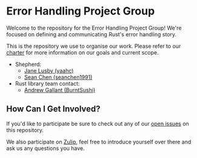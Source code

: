 # Error Handling Project Group

Welcome to the repository for the Error Handling Project Group! We're focused on defining and communicating Rust's error handling story.

This is the repository we use to organise our work. Please refer to our [charter] for more information on our goals and
current scope.

 - Shepherd:
    - [Jane Lusby (yaahc)](https://github.com/yaahc)
    - [Sean Chen (seanchen1991)](https://github.com/seanchen1991)
 - Rust library team contact:
    - [Andrew Gallant (BurntSushi)](https://github.com/burntsushi)

[charter]: ./CHARTER.md

## How Can I Get Involved?

If you'd like to participate be sure to check out any of our [open issues] on this repository.

We also participate on [Zulip][chat-link], feel free to introduce yourself over there and ask us any questions you have.

[open issues]: /issues
[chat-link]: https://rust-lang.zulipchat.com/#narrow/stream/257204-project-error-handling
[team-toml]: https://github.com/rust-lang/team/blob/master/teams/{{GROUP_TYPE}}-{{GROUP_SLUG}}.toml
